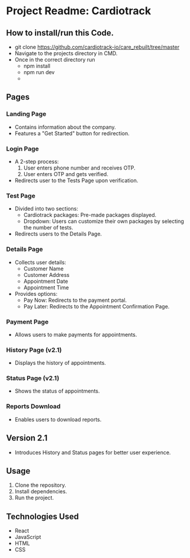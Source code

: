# Project Readme: Cardiotrack

## How to install/run this Code.

- git clone https://github.com/cardiotrack-io/care_rebuilt/tree/master
- Navigate to the projects directory in CMD.
- Once in the correct directory run
  - npm install
  - npm run dev
  - 


## Pages

### Landing Page
- Contains information about the company.
- Features a "Get Started" button for redirection.

### Login Page
- A 2-step process:
  1. User enters phone number and receives OTP.
  2. User enters OTP and gets verified.
- Redirects user to the Tests Page upon verification.

### Test Page
- Divided into two sections:
  - Cardiotrack packages: Pre-made packages displayed.
  - Dropdown: Users can customize their own packages by selecting the number of tests.
- Redirects users to the Details Page.

### Details Page
- Collects user details:
  - Customer Name
  - Customer Address
  - Appointment Date
  - Appointment Time
- Provides options:
  - Pay Now: Redirects to the payment portal.
  - Pay Later: Redirects to the Appointment Confirmation Page.

### Payment Page
- Allows users to make payments for appointments.

### History Page (v2.1)
- Displays the history of appointments.

### Status Page (v2.1)
- Shows the status of appointments.

### Reports Download
- Enables users to download reports.

## Version 2.1
- Introduces History and Status pages for better user experience.

## Usage
1. Clone the repository.
2. Install dependencies.
3. Run the project.

## Technologies Used
- React
- JavaScript
- HTML
- CSS

